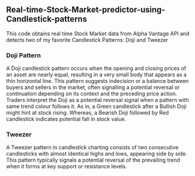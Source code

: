 ## **Real-time-Stock-Market-predictor-using-Candlestick-patterns**

This code obtains real time Stock Market data from Alpha Vantage API and detects two of my favorite Candlestick Patterns: Doji and Tweezer
### Doji Pattern 
A Doji candlestick pattern occurs when the opening and closing prices of an asset are nearly equal, resulting in a very small body that appears as a thin horizontal line. This pattern suggests indecision or a balance between buyers and sellers in the market, often signalling a potential reversal or continuation depending on its context and the preceding price action. Traders interpret the Doji as a potential reversal signal when a pattern with same trend colour follows it. As in, a Green candlestick after a Bullish Doji might hint at stock rising. Whereas, a Bearish Doji followed by Red candlestick indicates potential fall in stock value.
### Tweezer
A Tweezer pattern in candlestick charting consists of two consecutive candlesticks with almost identical highs and lows, appearing side by side. This pattern typically signals a potential reversal of the prevailing trend when it forms at key support or resistance levels. 

